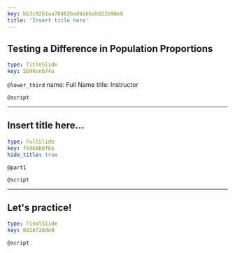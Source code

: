 ```yaml
---
key: bb3c92b1aa70462bad9abbab822b98e8
title: 'Insert title here'
---
```


## Testing a Difference in Population Proportions

```yaml
type: TitleSlide
key: 5b99ceb74a
```

`@lower_third`
name: Full Name
title: Instructor

`@script`


---

## Insert title here...

```yaml
type: FullSlide
key: fe968b6f8e
hide_title: true
```

`@part1`


`@script`


---

## Let's practice!

```yaml
type: FinalSlide
key: 8d1bf28de0
```

`@script`
